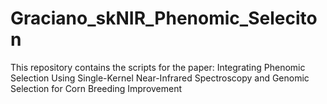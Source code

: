 # Graciano_skNIR_Phenomic_Seleciton
This repository contains the scripts for the paper: Integrating Phenomic Selection Using Single-Kernel Near-Infrared Spectroscopy and Genomic Selection for Corn Breeding Improvement
